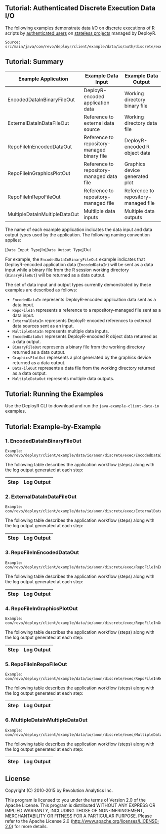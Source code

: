 ## Tutorial: Authenticated Discrete Execution Data I/O


The following examples demonstrate data I/O on discrete executions of R scripts by [authenticated users](http://deployr.revolutionanalytics.com/documents/dev/api-doc/guide/introduction.html#introusers) on [stateless projects](http://deployr.revolutionanalytics.com/documents/dev/api-doc/guide/introduction.html#anonymousprojects) managed by DeployR.

```
Source: src/main/java/com/revo/deployr/client/example/data/io/auth/discrete/exec/*
```

## Tutorial: Summary

| Example Application | Example Data Input | Example Data Output |
| ------------------- | ------------------ | ------------------- |
| EncodedDataInBinaryFileOut | DeployR-encoded application data | Working directory binary file |
| ExternalDataInDataFileOut | Reference to external data source | Working directory data file |
| RepoFileInEncodedDataOut | Reference to repository-managed binary file | DeployR-encoded R object data |
| RepoFileInGraphicsPlotOut | Reference to repository-managed data file | Graphics device generated plot | 
| RepoFileInRepoFileOut | Reference to repository-managed file | Reference to repository-managed file |
| MultipleDataInMultipleDataOut | Multilple data inputs | Multiple data outputs |

The name of each example application indicates the data input and data output types used by the application. The following naming convention applies:

[`Data Input Type`]In[`Data Output Type`]Out

For example, the `EncodedDataInBinaryFileOut` example indicates that DeployR-encoded application data (`EncodedDataIn`) will be sent as a data input while a binary file from the R session working directory (`BinaryFileOut`) will be returned as a data output.

The set of data input and output types currently demonstrated by these examples are described as follows:

- `EncodedDataIn` represents DeployR-encoded application data sent as a data input.
- `RepoFileIn` represents a reference to a repository-managed file sent as a data input.
- `ExternalDataIn` represents DeployR-encoded references to external data sources sent as an input.
- `MultipleDataIn` represents multiple data inputs.
- `EncodedDataOut` represents DeployR-encoded R object data returned as a data output.
- `BinaryFileOut` represents a binary file from the working directory returned as a data output.
- `GraphicsPlotOut` represents a plot generated by the graphics device returned as a data output.
- `DataFileOut` represents a data file from the working directory returned as a data output.
- `MultipleDataOut` represents multiple data outputs.

## Tutorial: Running the Examples

Use the DeployR CLI to download and run the `java-example-client-data-io` examples.


## Tutorial: Example-by-Example


### 1. EncodedDataInBinaryFileOut

```
Example: com/revo/deployr/client/example/data/io/anon/discrete/exec/EncodedDataInBinaryFileOut.java
```

The following table describes the application workflow (steps) along with the log output generated at each step:

| Step          | Log Output                                   |
| --------------| ---------------------------------------------|


### 2. ExternalDataInDataFileOut

```
Example: com/revo/deployr/client/example/data/io/anon/discrete/exec/ExternalDataInDataFileOut.java
```

The following table describes the application workflow (steps) along with the log output generated at each step:

| Step           | Log Output                                   |
| -------------- | ---------------------------------------------|

### 3. RepoFileInEncodedDataOut

```
Example: com/revo/deployr/client/example/data/io/anon/discrete/exec/RepoFileInEncodedDataOut.java
```

The following table describes the application workflow (steps) along with the log output generated at each step:

| Step           | Log Output                                   |
| -------------- | ---------------------------------------------|

### 4. RepoFileInGraphicsPlotOut

```
Example: com/revo/deployr/client/example/data/io/anon/discrete/exec/RepoFileInGraphicsPlotOut.java
```

The following table describes the application workflow (steps) along with the log output generated at each step:

| Step           | Log Output                                   |
| -------------- | ---------------------------------------------|

### 5. RepoFileInRepoFileOut

```
Example: com/revo/deployr/client/example/data/io/anon/discrete/exec/RepoFileInRepoFileOut.java
```

The following table describes the application workflow (steps) along with the log output generated at each step:

| Step           | Log Output                                   |
| -------------- | ---------------------------------------------|


### 6. MultipleDataInMultipleDataOut

```
Example: com/revo/deployr/client/example/data/io/anon/discrete/exec/MultipleDataInMultipleDataOut.java
```

The following table describes the application workflow (steps) along with the log output generated at each step:

| Step           | Log Output                                   |
| -------------- | ---------------------------------------------|


## License ##

Copyright (C) 2010-2015 by Revolution Analytics Inc.

This program is licensed to you under the terms of Version 2.0 of the
Apache License. This program is distributed WITHOUT
ANY EXPRESS OR IMPLIED WARRANTY, INCLUDING THOSE OF NON-INFRINGEMENT,
MERCHANTABILITY OR FITNESS FOR A PARTICULAR PURPOSE. Please refer to the
Apache License 2.0 (http://www.apache.org/licenses/LICENSE-2.0) for more 
details.
